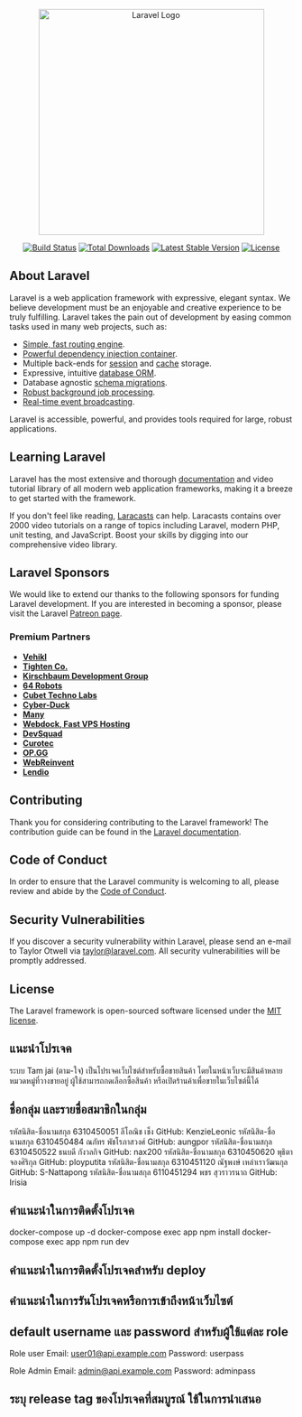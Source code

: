 <p align="center"><a href="https://laravel.com" target="_blank"><img src="https://raw.githubusercontent.com/laravel/art/master/logo-lockup/5%20SVG/2%20CMYK/1%20Full%20Color/laravel-logolockup-cmyk-red.svg" width="400" alt="Laravel Logo"></a></p>

<p align="center">
<a href="https://travis-ci.org/laravel/framework"><img src="https://travis-ci.org/laravel/framework.svg" alt="Build Status"></a>
<a href="https://packagist.org/packages/laravel/framework"><img src="https://img.shields.io/packagist/dt/laravel/framework" alt="Total Downloads"></a>
<a href="https://packagist.org/packages/laravel/framework"><img src="https://img.shields.io/packagist/v/laravel/framework" alt="Latest Stable Version"></a>
<a href="https://packagist.org/packages/laravel/framework"><img src="https://img.shields.io/packagist/l/laravel/framework" alt="License"></a>
</p>

## About Laravel

Laravel is a web application framework with expressive, elegant syntax. We believe development must be an enjoyable and creative experience to be truly fulfilling. Laravel takes the pain out of development by easing common tasks used in many web projects, such as:

- [Simple, fast routing engine](https://laravel.com/docs/routing).
- [Powerful dependency injection container](https://laravel.com/docs/container).
- Multiple back-ends for [session](https://laravel.com/docs/session) and [cache](https://laravel.com/docs/cache) storage.
- Expressive, intuitive [database ORM](https://laravel.com/docs/eloquent).
- Database agnostic [schema migrations](https://laravel.com/docs/migrations).
- [Robust background job processing](https://laravel.com/docs/queues).
- [Real-time event broadcasting](https://laravel.com/docs/broadcasting).

Laravel is accessible, powerful, and provides tools required for large, robust applications.

## Learning Laravel

Laravel has the most extensive and thorough [documentation](https://laravel.com/docs) and video tutorial library of all modern web application frameworks, making it a breeze to get started with the framework.

If you don't feel like reading, [Laracasts](https://laracasts.com) can help. Laracasts contains over 2000 video tutorials on a range of topics including Laravel, modern PHP, unit testing, and JavaScript. Boost your skills by digging into our comprehensive video library.

## Laravel Sponsors

We would like to extend our thanks to the following sponsors for funding Laravel development. If you are interested in becoming a sponsor, please visit the Laravel [Patreon page](https://patreon.com/taylorotwell).

### Premium Partners

- **[Vehikl](https://vehikl.com/)**
- **[Tighten Co.](https://tighten.co)**
- **[Kirschbaum Development Group](https://kirschbaumdevelopment.com)**
- **[64 Robots](https://64robots.com)**
- **[Cubet Techno Labs](https://cubettech.com)**
- **[Cyber-Duck](https://cyber-duck.co.uk)**
- **[Many](https://www.many.co.uk)**
- **[Webdock, Fast VPS Hosting](https://www.webdock.io/en)**
- **[DevSquad](https://devsquad.com)**
- **[Curotec](https://www.curotec.com/services/technologies/laravel/)**
- **[OP.GG](https://op.gg)**
- **[WebReinvent](https://webreinvent.com/?utm_source=laravel&utm_medium=github&utm_campaign=patreon-sponsors)**
- **[Lendio](https://lendio.com)**

## Contributing

Thank you for considering contributing to the Laravel framework! The contribution guide can be found in the [Laravel documentation](https://laravel.com/docs/contributions).

## Code of Conduct

In order to ensure that the Laravel community is welcoming to all, please review and abide by the [Code of Conduct](https://laravel.com/docs/contributions#code-of-conduct).

## Security Vulnerabilities

If you discover a security vulnerability within Laravel, please send an e-mail to Taylor Otwell via [taylor@laravel.com](mailto:taylor@laravel.com). All security vulnerabilities will be promptly addressed.

## License

The Laravel framework is open-sourced software licensed under the [MIT license](https://opensource.org/licenses/MIT).
## แนะนำโปรเจค
 ระบบ Tam jai (ตาม-ใจ) เป็นโปรเจคเว็บไซต์สำหรับซื้อขายสินค้า โดยในหน้าเว็บจะมีสินค้าหลายหมวดหมู่ที่วางขายอยู่ ผู้ใช้สามารถกดเลือกซื้อสินค้า หรือเปิดร้านค้าเพื่อขายในเว็บไซต์นี้ได้

 ## ชื่อกลุ่ม และรายชื่อสมาชิกในกลุ่ม

รหัสนิสิต-ชื่อนามสกุล 6310450051 ลีโอณิช เช็ง 
GitHub: KenzieLeonic 
รหัสนิสิต-ชื่อนามสกุล 6310450484 ณภัทร พัชโรภาสวงศ์ 
GitHub: aungpor 
รหัสนิสิต-ชื่อนามสกุล 6310450522 ธนบดี กังวลกิจ 
GitHub: nax200 
รหัสนิสิต-ชื่อนามสกุล 6310450620 พุธิตา จองศิริกุล 
GitHub: ployputita 
รหัสนิสิต-ชื่อนามสกุล 6310451120 ณัฐพงษ์ เหล่าเราวัฒนกุล 
GitHub: S-Nattapong 
รหัสนิสิต-ชื่อนามสกุล 6110451294 พชร สุวราวรนาถ 
GitHub: Irisia

## คำแนะนำในการติดตั้งโปรเจค

docker-compose up -d
docker-compose exec app npm install
docker-compose exec app npm run dev

## คำแนะนำในการติดตั้งโปรเจคสำหรับ deploy




## คำแนะนำในการรันโปรเจคหรือการเข้าถึงหน้าเว็บไซต์




## default username และ password สำหรับผู้ใช้แต่ละ role

Role user
Email: user01@api.example.com
Password: userpass

Role Admin
Email: admin@api.example.com
Password: adminpass

## ระบุ release tag ของโปรเจคที่สมบูรณ์ ใช้ในการนำเสนอ
